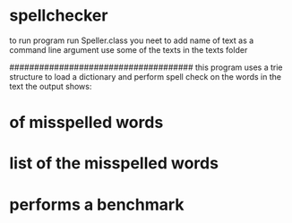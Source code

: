 # spellchecker
to run program run Speller.class
you neet to add name of text as a command line argument
use some of the texts in the texts folder


#####################################
this program uses a trie structure to load a dictionary and perform spell check on the words in the text
the output shows:
  # of misspelled words
  # list of the misspelled words
  # performs a benchmark
